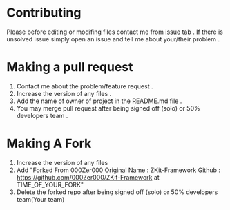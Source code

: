 # Contributing
Please before editing or modifing files contact me from [issue](https://github.com/000Zer000/ZKit/issues/new/choose) tab . 
If there is unsolved issue simply open an issue and tell me about your/their problem . 
# Making a pull request
1. Contact me about the problem/feature request . 
2. Increase the version of any files .
3. Add the name of owner of project in the README.md file .
4. You may merge pull request after being signed off (solo) or 50% developers team . 
# Making A Fork
1. Increase the version of any files 
2. Add "Forked From 000Zer000 Original Name : 
   ZKit-Framework Github : https://github.com/000Zer000/ZKit-Framework at TIME_OF_YOUR_FORK"
3. Delete the forked repo after being signed off (solo) or 50% developers team(Your team)
